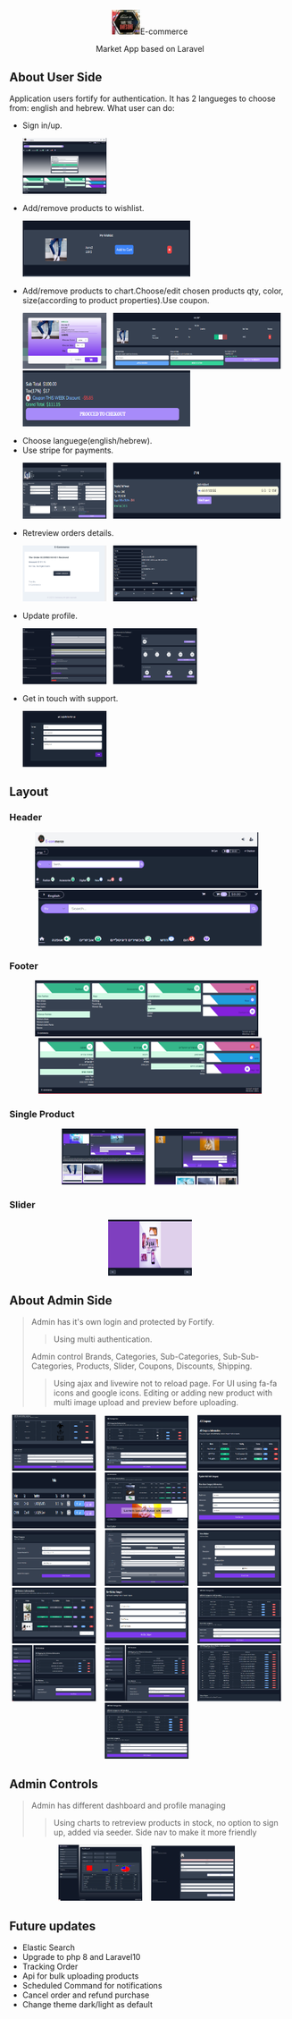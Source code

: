 <p align="center"><img src="public/backend/images/pexels-artem-beliaikin-1051747-logo.jpg" width="50">E-commerce</p>

<p align="center">
Market App based on Laravel
</p>

## About User Side

Application users fortify for authentication. It has 2 langueges to choose from: english and hebrew. What user can do:

- Sign in/up.<p align="left"><img src="public/images/ecommerce_images/login.png" width="150" height="100"></p>
- Add/remove products to wishlist.<p align="left"><img src="public/images/ecommerce_images/wishlist.png" width="300" height="100"></p>
- Add/remove products to chart.Choose/edit chosen products qty, color, size(according to product properties).Use coupon.<p align="left"><img src="public/images/ecommerce_images/add2chart.png" width="150" height="100"><span>&nbsp; &nbsp;</span><img src="public/images/ecommerce_images/myChart.png" width="300" height="100"><span>&nbsp; &nbsp;</span><img src="public/images/ecommerce_images/applied_coupon.png" width="300" height="100"></p>
- Choose languege(english/hebrew).
- Use stripe for payments.<p align="left"><img src="public/images/ecommerce_images/start_checkout.png" width="150" height="100"><span>&nbsp; &nbsp;</span><img src="public/images/ecommerce_images/stripe_checkout.png" width="300" height="100"></p>
- Retreview orders details.<p align="left"><img src="public/images/ecommerce_images/order_recieved_notification.png" width="150" height="100"><span>&nbsp; &nbsp;</span><img src="public/images/ecommerce_images/order_view.png" width="150" height="100"></p>
- Update profile.<p align="left"><img src="public/images/ecommerce_images/user_profile.png" width="150" height="100"><span>&nbsp; &nbsp;</span><img src="public/images/ecommerce_images/user_dashboard.png" width="150" height="100"></p>
- Get in touch with support.<p align="left"><img src="public/images/ecommerce_images/support.png" width="150" height="100"></p>



## Layout

### Header

<p align="center">
<img src="public/images/ecommerce_images/header.png" width="400" height="100"><span>&nbsp; &nbsp;</span>
<img src="public/images/ecommerce_images/hebrew_header.png" width="400" height="100">
</p>

### Footer

<p align="center">
<img src="public/images/ecommerce_images/footer.png" width="400" height="100"><span>&nbsp; &nbsp;</span>
<img src="public/images/ecommerce_images/hebrew_footer.png" width="400" height="100">
</p>

### Single Product

<p align="center">
<img src="public/images/ecommerce_images/single_product.png" width="150" height="100"><span>&nbsp; &nbsp;</span>
<img src="public/images/ecommerce_images/hebrew_single.png" width="150" height="100">
</p>


### Slider

<p align="center">
<img src="public/images/ecommerce_images/slider.png" width="150" height="100"><span>
</p>




## About Admin Side

> Admin has it's own login and protected by Fortify.
>
>>Using multi authentication.
>
> Admin control Brands, Categories, Sub-Categories, Sub-Sub-Categories, Products, Slider, Coupons, Discounts, Shipping.
>
>> Using ajax and livewire not to reload page.
>> For UI using fa-fa icons and google icons.
>> Editing or adding new product with multi image upload and preview before uploading.

<p align="center">
<img src="public/images/ecommerce_images/all_brands.png" width="150" height="100"><span>&nbsp; &nbsp;</span>
<img src="public/images/ecommerce_images/all_categories.png" width="150" height="100">&nbsp; &nbsp;
<img src="public/images/ecommerce_images/all_coupons.png" width="150" height="100"><span>&nbsp; &nbsp;</span>
<img src="public/images/ecommerce_images/all_orders.png" width="150" height="100">&nbsp; &nbsp;
<img src="public/images/ecommerce_images/all_products.png" width="150" height="100"><span>&nbsp; &nbsp;</span>
<img src="public/images/ecommerce_images/edit_sub_sub.png" width="150" height="100">&nbsp; &nbsp;
<img src="public/images/ecommerce_images/new_coupon.png" width="150" height="100"><span>&nbsp; &nbsp;</span>
<img src="public/images/ecommerce_images/new_product.png" width="150" height="100">&nbsp; &nbsp;
<img src="public/images/ecommerce_images/new_slider_item.png" width="150" height="100"><span>&nbsp; &nbsp;</span>
<img src="public/images/ecommerce_images/slider_info.png" width="150" height="100">&nbsp; &nbsp;
<img src="public/images/ecommerce_images/new_sub_sub_category.png" width="150" height="100"><span>&nbsp; &nbsp;</span>
<img src="public/images/ecommerce_images/sub_category.png" width="150" height="100">&nbsp; &nbsp;
<img src="public/images/ecommerce_images/shipping_devisions.png" width="150" height="100"><span>&nbsp; &nbsp;</span>
<img src="public/images/ecommerce_images/shipping_districts.png" width="150" height="100">&nbsp; &nbsp;
<img src="public/images/ecommerce_images/shipping_states.png" width="150" height="100"><span>&nbsp; &nbsp;</span>
<img src="public/images/ecommerce_images/sub_category.png" width="150" height="100">&nbsp; &nbsp;
</p>



## Admin Controls

> Admin has different dashboard and profile managing
>
>> Using charts to retreview products in stock, no option to sign up, added via seeder.
>> Side nav to make it more friendly

<p align="center">
<img src="public/images/ecommerce_images/admin_dashboard.png" width="150" height="100"><span>&nbsp; &nbsp;</span>
<img src="public/images/ecommerce_images/admin_profile.png" width="150" height="100"><span>&nbsp; &nbsp;</span>
</p>




## Future updates

- Elastic Search
- Upgrade to php 8 and Laravel10
- Tracking Order
- Api for bulk uploading products
- Scheduled Command for notifications
- Cancel order and refund purchase
- Change theme dark/light as default



